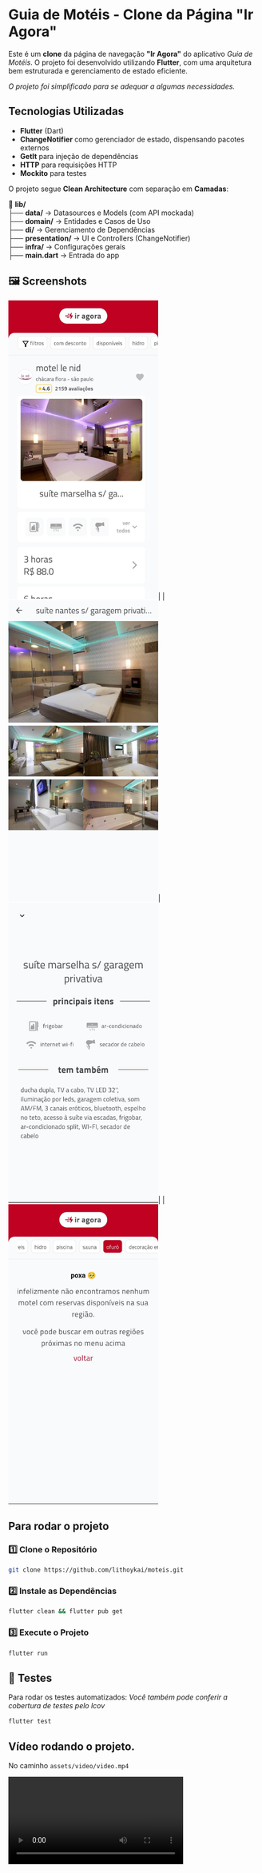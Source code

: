 
# Guia de Motéis - Clone da Página "Ir Agora"

Este é um **clone** da página de navegação **"Ir Agora"** do aplicativo _Guia de Motéis_. O projeto foi desenvolvido utilizando **Flutter**, com uma arquitetura bem estruturada e gerenciamento de estado eficiente.

*O projeto foi simplificado para se adequar a algumas necessidades.*

## **Tecnologias Utilizadas**
-   **Flutter** (Dart)
-   **ChangeNotifier** como gerenciador de estado, dispensando pacotes externos
-   **GetIt** para injeção de dependências
-   **HTTP** para requisições HTTP
-   **Mockito** para testes

O projeto segue **Clean Architecture** com separação em **Camadas**:

📂 **lib/**  
├── **data/** → Datasources e Models (com API mockada)  
├── **domain/** → Entidades e Casos de Uso  
├── **di/** → Gerenciamento de Dependências  
├── **presentation/** → UI e Controllers (ChangeNotifier)  
├── **infra/** → Configurações gerais  
├── **main.dart** → Entrada do app

## 🖼 **Screenshots**

<img src="assets/imgs/github/screenshot0.jpeg" width="300">| |<img src="assets/imgs/github/screenshot1.jpeg" width="300">|<img src="assets/imgs/github/screenshot2.jpeg" width="300">| |<img src="assets/imgs/github/screenshot3.jpeg" width="300">

## **Para rodar o projeto**

### 1️⃣ **Clone o Repositório**

```sh
git clone https://github.com/lithoykai/moteis.git
```

### 2️⃣ **Instale as Dependências**

```sh
flutter clean && flutter pub get 
```
### 3️⃣ **Execute o Projeto**


```sh 
flutter run 
```

## 🧪 **Testes**

Para rodar os testes automatizados:
*Você também pode conferir a cobertura de testes pelo lcov*

```sh
flutter test
```

## Vídeo rodando o projeto.

No caminho `assets/video/video.mp4`

<video width="350" controls>
  <source src="assets/video/video.mp4" type="video/mp4">
</video>